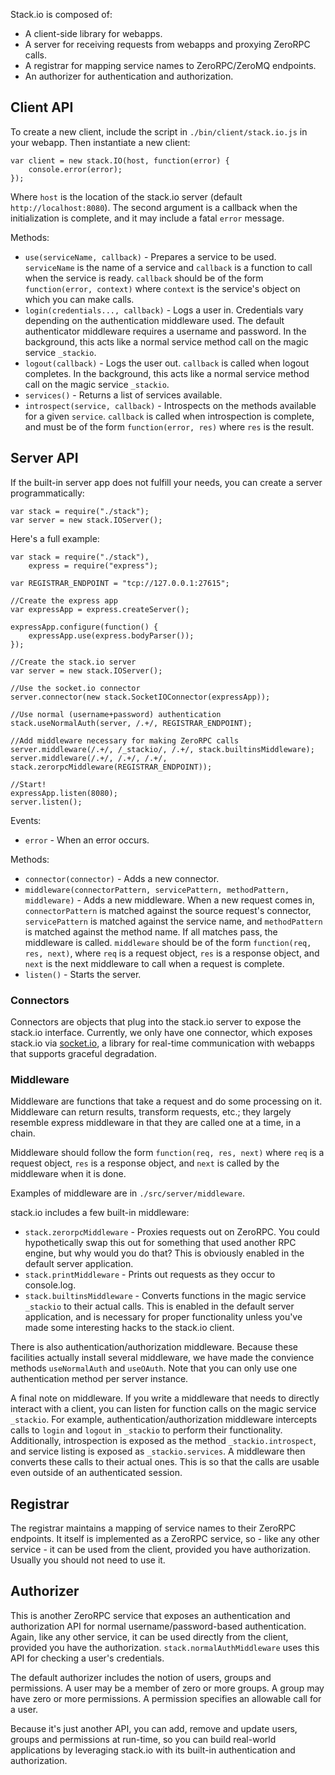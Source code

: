 Stack.io is composed of:

 * A client-side library for webapps.
 * A server for receiving requests from webapps and proxying ZeroRPC calls.
 * A registrar for mapping service names to ZeroRPC/ZeroMQ endpoints.
 * An authorizer for authentication and authorization.

## Client API ##

To create a new client, include the script in `./bin/client/stack.io.js` in your
webapp. Then instantiate a new client:

    var client = new stack.IO(host, function(error) {
        console.error(error);
    });

Where `host` is the location of the stack.io server
(default `http://localhost:8080`). The second argument is a callback when the
initialization is complete, and it may include a fatal `error` message.

Methods:
 * `use(serviceName, callback)` - Prepares a service to be used. `serviceName`
   is the name of a service and `callback` is a function to call when the
   service is ready. `callback` should be of the form
   `function(error, context)` where `context` is the service's object on which
   you can make calls.
 * `login(credentials..., callback)` - Logs a user in. Credentials vary
   depending on the authentication middleware used. The default authenticator
   middleware requires a username and password. In the background, this acts
   like a normal service method call on the magic service `_stackio`.
 * `logout(callback)` - Logs the user out. `callback` is called when logout
   completes. In the background, this acts like a normal service method call
   on the magic service `_stackio`.
 * `services()` - Returns a list of services available.
 * `introspect(service, callback)` - Introspects on the methods available
   for a given `service`. `callback` is called when introspection is complete,
   and must be of the form `function(error, res)` where `res` is the result.

## Server API ##

If the built-in server app does not fulfill your needs, you can create a
server programmatically:

    var stack = require("./stack");
    var server = new stack.IOServer();

Here's a full example:

    var stack = require("./stack"),
        express = require("express");

    var REGISTRAR_ENDPOINT = "tcp://127.0.0.1:27615";

    //Create the express app
    var expressApp = express.createServer();

    expressApp.configure(function() {
        expressApp.use(express.bodyParser());
    });

    //Create the stack.io server
    var server = new stack.IOServer();

    //Use the socket.io connector
    server.connector(new stack.SocketIOConnector(expressApp));

    //Use normal (username+password) authentication
    stack.useNormalAuth(server, /.+/, REGISTRAR_ENDPOINT);

    //Add middleware necessary for making ZeroRPC calls
    server.middleware(/.+/, /_stackio/, /.+/, stack.builtinsMiddleware);
    server.middleware(/.+/, /.+/, /.+/, stack.zerorpcMiddleware(REGISTRAR_ENDPOINT));

    //Start!
    expressApp.listen(8080);
    server.listen();

Events:

 * `error` - When an error occurs.

Methods:

 * `connector(connector)` - Adds a new connector.
 * `middleware(connectorPattern, servicePattern, methodPattern, middleware)` -
   Adds a new middleware. When a new request comes in, `connectorPattern` is
   matched against the source request's connector, `servicePattern` is matched
   against the service name, and `methodPattern` is matched against the method
   name. If all matches pass, the middleware is called. `middleware` should be
   of the form `function(req, res, next)`, where `req` is a request object,
   `res` is a response object, and `next` is the next middleware to call when
   a request is complete.
 * `listen()` - Starts the server.

### Connectors ###

Connectors are objects that plug into the stack.io server to expose the
stack.io interface. Currently, we only have one connector, which exposes
stack.io via [socket.io](http://socket.io/), a library for real-time
communication with webapps that supports graceful degradation.

### Middleware ###

Middleware are functions that take a request and do some processing on it.
Middleware can return results, transform requests, etc.; they largely resemble
express middleware in that they are called one at a time, in a chain.

Middleware should follow the form `function(req, res, next)` where `req` is a
request object, `res` is a response object, and `next` is called by the
middleware when it is done.

Examples of middleware are in `./src/server/middleware`.

stack.io includes a few built-in middleware:

 * `stack.zerorpcMiddleware` - Proxies requests out on ZeroRPC. You could
   hypothetically swap this out for something that used another RPC engine,
   but why would you do that? This is obviously enabled in the default server
   application.
 * `stack.printMiddleware` - Prints out requests as they occur to console.log.
 * `stack.builtinsMiddleware` - Converts functions in the magic service
   `_stackio` to their actual calls. This is enabled in the default server
   application, and is necessary for proper functionality unless you've made
   some interesting hacks to the stack.io client.

There is also authentication/authorization middleware. Because these
facilities actually install several middleware, we have made the convience
methods `useNormalAuth` and `useOAuth`. Note that you can only use one
authentication method per server instance.

A final note on middleware. If you write a middleware that needs to directly
interact with a client, you can listen for function calls on the magic service
`_stackio`. For example, authentication/authorization middleware intercepts
calls to `login` and `logout` in `_stackio` to perform their functionality.
Additionally, introspection is exposed as the method `_stackio.introspect`, and
service listing is exposed as `_stackio.services`. A middleware then converts
these calls to their actual ones. This is so that the calls are usable even
outside of an authenticated session.

## Registrar ##

The registrar maintains a mapping of service names to their ZeroRPC endpoints.
It itself is implemented as a ZeroRPC service, so - like any other service -
it can be used from the client, provided you have authorization. Usually you
should not need to use it.

## Authorizer ##

This is another ZeroRPC service that exposes an authentication and
authorization API for normal username/password-based authentication. Again,
like any other service, it can be used directly from the client, provided you
have the authorization. `stack.normalAuthMiddleware` uses this API for checking
a user's credentials.

The default authorizer includes the notion of users, groups and permissions. A
user may be a member of zero or more groups. A group may have zero or more
permissions. A permission specifies an allowable call for a user.

Because it's just another API, you can add, remove and update users, groups
and permissions at run-time, so you can build real-world applications by
leveraging stack.io with its built-in authentication and authorization.

